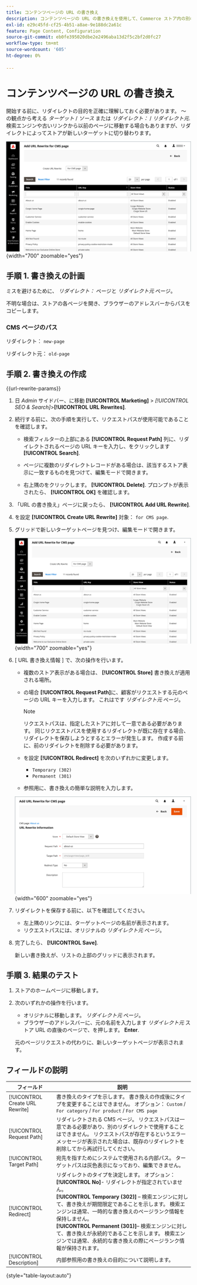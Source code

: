 ```yaml
---
title: コンテンツページの URL の書き換え
description: コンテンツページの URL の書き換えを使用して、Commerce ストア内の別のコンテンツページの URL にリンクをリダイレクトする方法を説明します。
exl-id: e29c45fd-cf25-4b51-a8ae-9e188dc2a61c
feature: Page Content, Configuration
source-git-commit: eb0fe395020dbe2e2496aba13d2f5c2bf2d0fc27
workflow-type: tm+mt
source-wordcount: '605'
ht-degree: 0%

---
```


# コンテンツページの URL の書き換え

開始する前に、リダイレクトの目的を正確に理解しておく必要があります。 ～の観点から考える _ターゲット_ / _ソース_ または _リダイレクト：_ / _リダイレクト元_. 検索エンジンや古いリンクから以前のページに移動する場合もありますが、リダイレクトによってストアが新しいターゲットに切り替わります。

![URL の書き換え – CMS ページ](./assets/url-rewrite-cms-page.png){width="700" zoomable="yes"}

## 手順 1. 書き換えの計画

ミスを避けるために、 _リダイレクト：_ ページと _リダイレクト元_ ページ。

不明な場合は、ストアの各ページを開き、ブラウザーのアドレスバーからパスをコピーします。

### CMS ページのパス

リダイレクト： `new-page`

リダイレクト元： `old-page`

## 手順 2. 書き換えの作成

{{url-rewrite-params}}

1. 日 _Admin_ サイドバー、に移動 **[!UICONTROL Marketing]** > _[!UICONTROL SEO & Search]_>**[!UICONTROL URL Rewrites]**.

1. 続行する前に、次の手順を実行して、リクエストパスが使用可能であることを確認します。

   - 検索フィルターの上部にある **[!UICONTROL Request Path]** 列に、リダイレクトされるページの URL キーを入力し、をクリックします **[!UICONTROL Search]**.

   - ページに複数のリダイレクトレコードがある場合は、該当するストア表示に一致するものを見つけて、編集モードで開きます。

   - 右上隅のをクリックします。 **[!UICONTROL Delete]**. プロンプトが表示されたら、 **[!UICONTROL OK]** を確認します。

1. 「URL の書き換え」ページに戻ったら、 **[!UICONTROL Add URL Rewrite]**.

1. を設定 **[!UICONTROL Create URL Rewrite]** 対象： `for CMS page`.

1. グリッドで新しいターゲットページを見つけ、編集モードで開きます。

   ![URL 書き換えの追加 – CMS ページ用](./assets/url-rewrite-cms-page-add.png){width="700" zoomable="yes"}

1. [ URL 書き換え情報 ] で、次の操作を行います。

   - 複数のストア表示がある場合は、 **[!UICONTROL Store]** 書き換えが適用される場所。

   - の場合 **[!UICONTROL Request Path]**&#x200B;に、顧客がリクエストする元のページの URL キーを入力します。 これはです _リダイレクト元_ ページ。

     >[!NOTE]
     >
     >リクエストパスは、指定したストアに対して一意である必要があります。 同じリクエストパスを使用するリダイレクトが既に存在する場合、リダイレクトを保存しようとするとエラーが発生します。 作成する前に、前のリダイレクトを削除する必要があります。

   - を設定 **[!UICONTROL Redirect]** を次のいずれかに変更します。

      - `Temporary (302)`
      - `Permanent (301)`

   - 参照用に、書き換えの簡単な説明を入力します。

   ![URL 書き換え情報](./assets/url-rewrite-cms-page-information.png){width="600" zoomable="yes"}

1. リダイレクトを保存する前に、以下を確認してください。

   - 左上隅のリンクには、ターゲットページの名前が表示されます。
   - リクエストパスには、オリジナルの _リダイレクト元_ ページ。

1. 完了したら、 **[!UICONTROL Save]**.

   新しい書き換えが、リストの上部のグリッドに表示されます。

## 手順 3. 結果のテスト

1. ストアのホームページに移動します。

1. 次のいずれかの操作を行います。

   - オリジナルに移動します。 _リダイレクト元_ ページ。
   - ブラウザーのアドレスバーに、元の名前を入力します _リダイレクト元_ ストア URL の直後のページで、を押します。 **Enter**.

   元のページリクエストの代わりに、新しいターゲットページが表示されます。

## フィールドの説明

| フィールド | 説明 |
|--- |--- |
| [!UICONTROL Create URL Rewrite] | 書き換えのタイプを示します。 書き換えの作成後にタイプを変更することはできません。 オプション： `Custom` / `For category` / `For product` / `For CMS page` |
| [!UICONTROL Request Path] | リダイレクトされる CMS ページ。 リクエストパスは一意である必要があり、別のリダイレクトで使用することはできません。 リクエストパスが存在するというエラーメッセージが表示された場合は、既存のリダイレクトを削除してから再試行してください。 |
| [!UICONTROL Target Path] | 宛先を指すためにシステムで使用される内部パス。 ターゲットパスは灰色表示になっており、編集できません。 |
| [!UICONTROL Redirect] | リダイレクトのタイプを決定します。 オプション： <br/>**[!UICONTROL No]**- リダイレクトが指定されていません。<br/>**[!UICONTROL Temporary (302)]**  – 検索エンジンに対して、書き換えが期間限定であることを示します。 検索エンジンは通常、一時的な書き換えのページランク情報を保持しません。 <br/>**[!UICONTROL Permanent (301)]**– 検索エンジンに対して、書き換えが永続的であることを示します。 検索エンジンでは通常、永続的な書き換えの際にページランク情報が保持されます。 |
| [!UICONTROL Description] | 内部参照用の書き換えの目的について説明します。 |

{style="table-layout:auto"}
